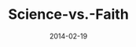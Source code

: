 ---
layout: music 
title: "Science-vs.-Faith"
series: "Heavyweights 2"
date: 2014-02-19 
description: "Are science and faith mutually exclusive?"
audio: "http://www.crossroads.net/players/media/hq/heavyweights2_02.mp3"
audio-duration: "55:16"
src: "http://www.crossroads.net/players/media/mediumHz/190x110HeavyWeights14.jpg"
---